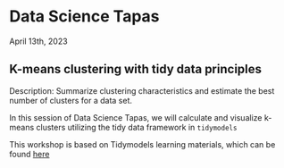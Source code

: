 # Data Science Tapas

April 13th, 2023

## K-means clustering with tidy data principles

Description: Summarize clustering characteristics and estimate the best number of clusters for a data set.

In this session of Data Science Tapas, we will calculate and visualize k-means clusters utilizing the tidy data framework in `tidymodels`


This workshop is based on Tidymodels learning materials, which can be found [here](https://www.tidymodels.org/learn/statistics/k-means/)
